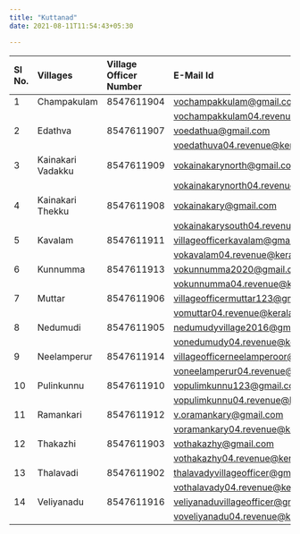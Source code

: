 ```yaml
---
title: "Kuttanad"
date: 2021-08-11T11:54:43+05:30

---
```


| Sl No. | Villages |  Village Officer Number | E-Mail Id| Brodband/FTTH NO. | 
|:--|:--|:--| :--| :--|
| 1  | Champakulam       | 8547611904 | vochampakkulam@gmail.com             | 0477-2962429 |
|       |                       |              |   vochampakkulam04.revenue@kerala.gov.in |
| 2  | Edathva           | 8547611907 | voedathua@gmail.com                  | 0477-2956766 |
|       |                       |              |  voedathuva04.revenue@kerala.gov.in |
| 3  | Kainakari Vadakku | 8547611909 | vokainakarynorth@gmail.com           | 0477-2960115 |
|       |                       |              |   vokainakarynorth04.revenue@kerala.gov.in |
| 4  | Kainakari Thekku  | 8547611908 | vokainakary@gmail.com                |              |
|       |                       |              |   vokainakarysouth04.revenue@kerala.gov.in |
| 5  | Kavalam           | 8547611911 | villageofficerkavalam@gmail.com      | 0477-2962440 |
|       |                       |              |   vokavalam04.revenue@kerala.gov.in |
| 6  | Kunnumma          | 8547611913 | vokunnumma2020@gmail.com             | 0477-2962409 |
|       |                       |              |   vokunnumma04.revenue@kerala.gov.in |
| 7  | Muttar            | 8547611906 | villageofficermuttar123@gmail.com    |              |
|       |                       |              |   vomuttar04.revenue@kerala.gov.in |
| 8  | Nedumudi          | 8547611905 | nedumudyvillage2016@gmail.com        |              |
|       |                       |              |   vonedumudy04.revenue@kerala.gov.in |
| 9  | Neelamperur       | 8547611914 | villageofficerneelamperoor@gmail.com |              |
|       |                       |              |   voneelamperur04.revenue@kerala.gov.in |
| 10 | Pulinkunnu        | 8547611910 | vopulimkunnu123@gmail.com            | 0477-2962448 |
|       |                       |              |   vopulimkunnu04.revenue@kerala.gov.in |
| 11 | Ramankari         | 8547611912 | v.oramankary@gmail.com               | 0477-2962433 |
|       |                       |              |   voramankary04.revenue@kerala.gov.in |
| 12 | Thakazhi          | 8547611903 | vothakazhy@gmail.com                 | 0477-2950016 |
|       |                       |              |   vothakazhy04.revenue@kerala.gov.in|
| 13 | Thalavadi         | 8547611902 | thalavadyvillageofficer@gmail.com    | 0477-2960131 |
|       |                       |              |   vothalavady04.revenue@kerala.gov.in |
| 14 | Veliyanadu        | 8547611916 | veliyanaduvillageofficer@gmail.com   | 0477-2753377 |
|       |                       |              |   voveliyanadu04.revenue@kerala.gov.in|